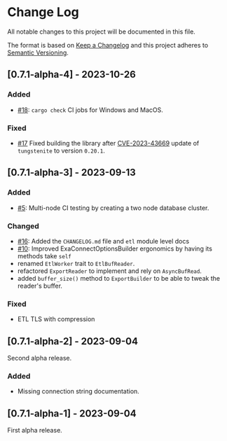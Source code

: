 # Change Log
All notable changes to this project will be documented in this file.
 
The format is based on [Keep a Changelog](http://keepachangelog.com/)
and this project adheres to [Semantic Versioning](http://semver.org/).

## [0.7.1-alpha-4] - 2023-10-26

### Added
 
- [#18](https://github.com/bobozaur/sqlx-exasol/pull/18): `cargo check` CI jobs for Windows and MacOS.

### Fixed

- [#17](https://github.com/bobozaur/sqlx-exasol/issues/17) Fixed building the library after 
[CVE-2023-43669](https://nvd.nist.gov/vuln/detail/CVE-2023-43669) update of `tungstenite` to version `0.20.1`.
 
## [0.7.1-alpha-3] - 2023-09-13
 
### Added
 
- [#5](https://github.com/bobozaur/sqlx-exasol/issues/5): Multi-node CI testing by creating a two node database cluster.

### Changed
  
- [#16](https://github.com/bobozaur/sqlx-exasol/pull/16): Added the `CHANGELOG.md` file and `etl` module level docs
- [#10](https://github.com/bobozaur/sqlx-exasol/issues/10): Improved ExaConnectOptionsBuilder ergonomics by having its methods take `self`
- renamed `EtlWorker` trait to `EtlBufReader`.
- refactored `ExportReader` to implement and rely on `AsyncBufRead`.
- added `buffer_size()` method to `ExportBuilder` to be able to tweak the reader's buffer.

### Fixed

- ETL TLS with compression
 
## [0.7.1-alpha-2] - 2023-09-04

Second alpha release.

### Added

- Missing connection string documentation.

## [0.7.1-alpha-1] - 2023-09-04

First alpha release.
